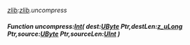 _[zlib](../../modules/zlib/zlib-module.md):[zlib](../../modules/zlib/zlib-module.md).uncompress_
##### Function uncompress:[Int](../../modules/wonkey/wonkey-types-int.md)( dest:[UByte](../../modules/wonkey/wonkey-types-ubyte.md) Ptr,destLen:[z_uLong](../../modules/zlib/zlib-z_ulong.md) Ptr,source:[UByte](../../modules/wonkey/wonkey-types-ubyte.md) Ptr,sourceLen:[UInt](../../modules/wonkey/wonkey-types-uint.md) )

